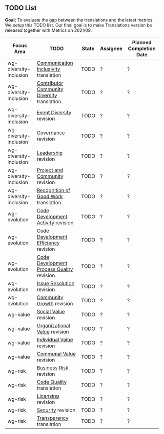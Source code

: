 ## TODO List

**Goal:** To evaluate the gap between the translations and the latest metrics. We setup this TODO list. Our final goal is to make Translations version be released together with Metrics on 2021/09. 

| Focus Area | TODO | State | Assignee | Planned Completion Date |
| --- | --- | --- | --- | --- |
| wg-diversity-inclusion | [Communication Inclusivity](https://github.com/chaoss/wg-diversity-inclusion/blob/master/focus-areas/communication-inclusivity) translation | TODO | ? | ? |
| wg-diversity-inclusion | [Contributor Community Diversity](https://github.com/chaoss/wg-diversity-inclusion/blob/master/focus-areas/contributor-community-diversity)  translation | TODO | ? | ? |
| wg-diversity-inclusion | [Event Diversity](https://github.com/chaoss/wg-diversity-inclusion/blob/master/focus-areas/event-diversity) revision | TODO | ? | ? |
| wg-diversity-inclusion | [Governance](https://github.com/chaoss/wg-diversity-inclusion/blob/master/focus-areas/governance) revision | TODO | ? | ? |
| wg-diversity-inclusion | [Leadership](https://github.com/chaoss/wg-diversity-inclusion/blob/master/focus-areas/leadership) revision | TODO | ? | ? |
| wg-diversity-inclusion | [Project and Community](https://github.com/chaoss/wg-diversity-inclusion/blob/master/focus-areas/project-and-community) revision | TODO | ? | ? |
| wg-diversity-inclusion | [Recognition of Good Work](https://github.com/chaoss/wg-diversity-inclusion/blob/master/focus-areas/recognition-of-good-work) translation | TODO | ? | ? |
| wg-evolution | [Code Development Activity](https://github.com/chaoss/wg-evolution/blob/master/focus-areas/code-development-activity) revision | TODO | ? | ? |
| wg-evolution | [Code Development Efficiency](https://github.com/chaoss/wg-evolution/blob/master/focus-areas/code-development-efficiency) revision | TODO | ? | ? |
| wg-evolution | [Code Development Process Quality](https://github.com/chaoss/wg-evolution/blob/master/focus-areas/code-development-process-quality) revision | TODO | ? | ? |
| wg-evolution | [Issue Resolution](https://github.com/chaoss/wg-evolution/blob/master/focus-areas/issue-resolution) revision | TODO | ? | ? |
| wg-evolution | [Community Growth](https://github.com/chaoss/wg-evolution/blob/master/focus-areas/community-growth) revision | TODO | ? | ? |
| wg-value | [Social Value](https://github.com/chaoss/wg-value/blob/master/focus-areas/social-value) revision | TODO | ? | ? |
| wg-value | [Organizational Value](https://github.com/chaoss/wg-value/blob/master/focus-areas/organizational-value) revision | TODO | ? | ? |
| wg-value | [Individual Value](https://github.com/chaoss/wg-value/blob/master/focus-areas/individual-value) revision | TODO | ? | ? |
| wg-value | [Communal Value](https://github.com/chaoss/wg-value/blob/master/focus-areas/communal-value) revision | TODO | ? | ? |
| wg-risk | [Business Risk](https://github.com/chaoss/wg-risk/blob/master/focus-areas/business-risk) revision | TODO | ? | ? |
| wg-risk | [Code Quality](https://github.com/chaoss/wg-risk/blob/master/focus-areas/code-quality) translation | TODO | ? | ? |
| wg-risk | [Licensing](https://github.com/chaoss/wg-risk/blob/master/focus-areas/licensing) revision | TODO | ? | ? |
| wg-risk | [Security](https://github.com/chaoss/wg-risk/blob/master/focus-areas/security) revision | TODO | ? | ? |
| wg-risk | [Transparency](https://github.com/chaoss/wg-risk/blob/master/focus-areas/transparency) translation | TODO | ? | ? |
